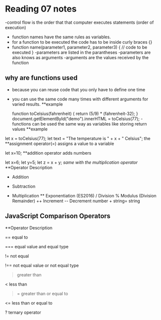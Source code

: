 # Reading 07 notes
-control flow is the order that that computer executes statements (order of execution)
- function names have the same rules as variables.
- for a function to be executed the code has to be inside curly braces {}
- function name(parameter1, parameter2, parameter3) {
  // code to be executed
}
-parameters are listed in the parantheses
-parameters are also knows as arguments
-arguments are the values received by the function

## why are functions used
- because you can reuse code that you only have to define one time
- you can use the same code many times with different arguments for varied results.
 **example
 
  function toCelsius(fahrenheit) {
  return (5/9) * (fahrenheit-32);
}
document.getElementById("demo").innerHTML = toCelsius(77);
-functions can be used the same way as variables like storing return values
**example 

let x = toCelsius(77);
let text = "The temperature is " + x + " Celsius";
the **assignment operator(=) assigns a value to a variable

let x=10;
**addition operator adds numbers

let x=6;
let y=5;
let z = x + y;
*same with the multiplication operator*
**Operator	Description
+	Addition
-	Subtraction
*	Multiplication
**	Exponentiation (ES2016)
/	Division
%	Modulus (Division Remainder)
++	Increment
--	Decrement
number + string= string
## JavaScript Comparison Operators
**Operator	Description

==	equal to

===	equal value and equal type

!=	not equal

!==	not equal value or not equal type

  >	greater than

  <	less than

>=	greater than or equal to

<=	less than or equal to

?	ternary operator

